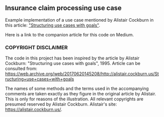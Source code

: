 Insurance claim processing use case
---

Example implementation of a use case mentioned by Alistair Cockburn in this
article: ["Structuring use cases with goals"](https://web.archive.org/web/20170620145208/http://alistair.cockburn.us/Structuring+use+cases+with+goals).

Here is a link to the companion article for this code on Medium.

### COPYRIGHT DISCLAIMER

The code in this project has been inspired by the article by Alistair Cockburn: "Structuring use cases with goals", 1995. 
Article can be consulted from: https://web.archive.org/web/20170620145208/http://alistair.cockburn.us/Structuring+use+cases+with+goals

The names of some methods and the terms used in the accompanying comments are taken exactly as they figure in the
original article by Alistair. This is only for reasons of the illustration. All relevant copyrights are presumed
reserved by Alistair Cockburn. 
Alistair's site: https://alistair.cockburn.us/.